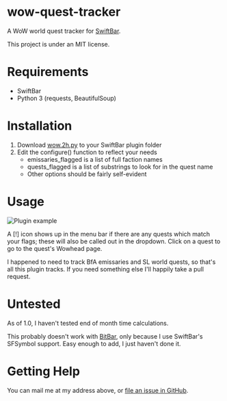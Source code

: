 # wow-quest-tracker

A WoW world quest tracker for [SwiftBar](https://github.com/swiftbar/SwiftBar).

This project is under an MIT license. 

# Requirements

* SwiftBar
* Python 3 (requests, BeautifulSoup)

# Installation

1. Download [wow.2h.py](https://github.com/BryantD/wow-quest-tracker/blob/main/wow.2h.py) to your SwiftBar plugin folder
1. Edit the configure() function to reflect your needs
    * emissaries_flagged is a list of full faction names
    * quests_flagged is a list of substrings to look for in the quest name
    * Other options should be fairly self-evident

# Usage

![Plugin example](https://github.com/BryantD/wow-quest-tracker/blob/main/screenshot-01.png?raw=true)

A [!] icon shows up in the menu bar if there are any quests which match
your flags; these will also be called out in the dropdown. Click on a 
quest to go to the quest's Wowhead page.

I happened to need to track BfA emissaries and SL world quests, so
that's all this plugin tracks. If you need something else I'll
happily take a pull request.

# Untested

As of 1.0, I haven't tested end of month time calculations.

This probably doesn't work with
[BitBar](https://github.com/matryer/bitbar), only because I use
SwiftBar's SFSymbol support. Easy enough to add, I just haven't
done it.

# Getting Help

You can mail me at my address above, or [file an issue in
GitHub](https://github.com/BryantD/wow-quest-tracker/issues).


